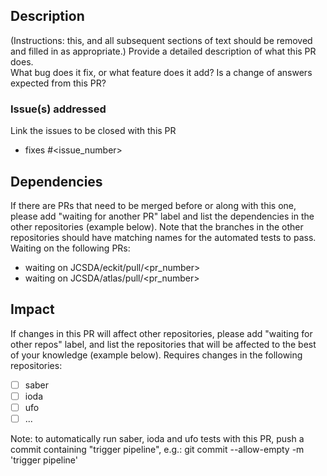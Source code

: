 ## Description

(Instructions: this, and all subsequent sections of text should be removed and filled in as appropriate.)
Provide a detailed description of what this PR does.  
What bug does it fix, or what feature does it add?
Is a change of answers expected from this PR?

### Issue(s) addressed

Link the issues to be closed with this PR
- fixes #<issue_number>

## Dependencies

If there are PRs that need to be merged before or along with this one, please add "waiting for another PR" label and list the dependencies in the other repositories (example below). Note that the branches in the other repositories should have matching names for the automated tests to pass.
Waiting on the following PRs:
- waiting on JCSDA/eckit/pull/<pr_number>
- waiting on JCSDA/atlas/pull/<pr_number>

## Impact

If changes in this PR will affect other repositories, please add "waiting for other repos" label, and list the repositories that will be affected to the best of your knowledge (example below).
Requires changes in the following repositories:
- [ ] saber
- [ ] ioda
- [ ] ufo
- [ ] ...

Note: to automatically run saber, ioda and ufo tests with this PR, push a commit containing "trigger pipeline", e.g.:
git commit --allow-empty -m 'trigger pipeline'
